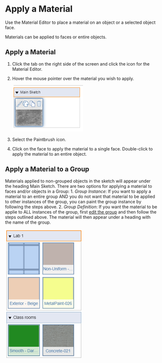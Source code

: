 # Apply a Material

Use the Material Editor to place a material on an object or a selected object face.

Materials can be applied to faces or entire objects.

## Apply a Material

1. Click the tab on the right side of the screen and click the icon for the Material Editor.
2. Hover the mouse pointer over the material you wish to apply.

   ![](../../.gitbook/assets/guid-32b2789f-f04f-44b4-8924-8ce9fc98e8c1-low.png)

3. Select the Paintbrush icon.
4. Click on the face to apply the material to a single face. Double-click to apply the material to an entire object.

## Apply a Material to a Group

Materials applied to non-grouped objects in the sketch will appear under the heading Main Sketch. There are two options for applying a material to faces and/or objects in a Group: 1. _Group Instance_: If you want to apply a material to an entire group AND you do not want that material to be applied to other instances of the group, you can paint the group instance by following the steps above. 2. _Group Definition_: If you want the material to be applie to ALL instances of the group, first [edit the group](https://github.com/formit3d/autodesk-formit-360-web-help/tree/b94092a615fd6c673021a2b2f7cc67dcd4ba45ce/Using%20Groups/Edit%20Group.md) and then follow the steps outlined above. The material will then appear under a heading with the name of the group.

![](../../.gitbook/assets/guid-498d5f73-cf4b-46f1-9b26-b3aa32233c6d-low.png)

